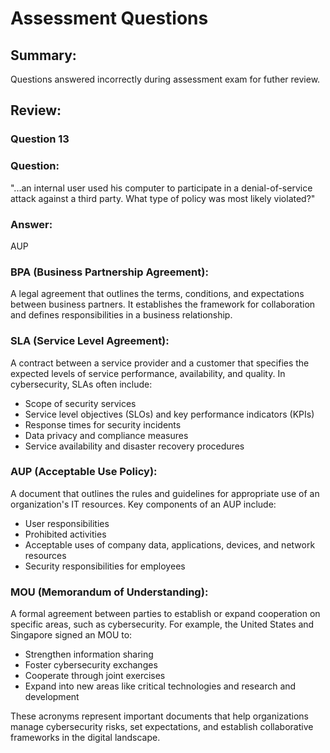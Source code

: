 # Assessment Questions

## Summary:
Questions answered incorrectly during assessment exam for futher review.

## Review:

### Question 13

### Question:
"...an internal user used his computer to participate in a denial-of-service attack against a third party. What type of policy was most likely violated?" 

### Answer:

AUP

### BPA (Business Partnership Agreement): 
A legal agreement that outlines the terms, conditions, and expectations between business partners. It establishes the framework for collaboration and defines responsibilities in a business relationship.

### SLA (Service Level Agreement): 
A contract between a service provider and a customer that specifies the expected levels of service performance, availability, and quality. In cybersecurity, SLAs often include:
- Scope of security services
- Service level objectives (SLOs) and key performance indicators (KPIs)
- Response times for security incidents
- Data privacy and compliance measures
- Service availability and disaster recovery procedures

### AUP (Acceptable Use Policy): 
A document that outlines the rules and guidelines for appropriate use of an organization's IT resources. Key components of an AUP include:
- User responsibilities
- Prohibited activities
- Acceptable uses of company data, applications, devices, and network resources
- Security responsibilities for employees

### MOU (Memorandum of Understanding): 
A formal agreement between parties to establish or expand cooperation on specific areas, such as cybersecurity. For example, the United States and Singapore signed an MOU to:
- Strengthen information sharing
- Foster cybersecurity exchanges
- Cooperate through joint exercises
- Expand into new areas like critical technologies and research and development

These acronyms represent important documents that help organizations manage cybersecurity risks, set expectations, and establish collaborative frameworks in the digital landscape.
